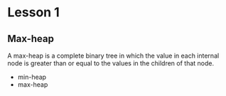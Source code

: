 # Lesson 1

## Max-heap
A max-heap is a complete binary tree in which the value in each internal node
is greater than or equal to the values in the children of that node.
- min-heap
- max-heap